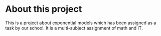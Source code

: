# About this project
This is a project about exponential models which has been assigned as a task by our school. It is a multi-subject assignment of math and IT. 